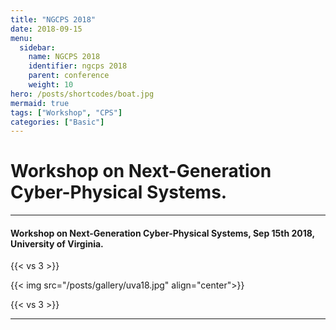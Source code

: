 ```yaml
---
title: "NGCPS 2018"
date: 2018-09-15
menu:
  sidebar:
    name: NGCPS 2018
    identifier: ngcps 2018
    parent: conference
    weight: 10
hero: /posts/shortcodes/boat.jpg
mermaid: true
tags: ["Workshop", "CPS"]
categories: ["Basic"]
---
```

# Workshop on Next-Generation Cyber-Physical Systems.

---

#### Workshop on Next-Generation Cyber-Physical Systems, Sep 15th 2018, University of Virginia.

{{< vs 3 >}}

{{< img src="/posts/gallery/uva18.jpg" align="center">}}

{{< vs 3 >}}

---
